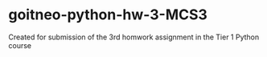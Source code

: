 # goitneo-python-hw-3-MCS3
Created for submission of the 3rd homwork assignment in the Tier 1 Python course
